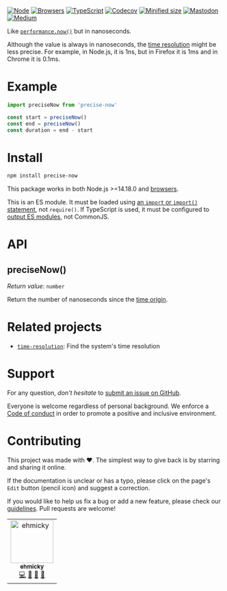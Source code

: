 [![Node](https://img.shields.io/badge/-Node.js-808080?logo=node.js&colorA=404040&logoColor=66cc33)](https://www.npmjs.com/package/precise-now)
[![Browsers](https://img.shields.io/badge/-Browsers-808080?logo=firefox&colorA=404040)](https://unpkg.com/precise-now?module)
[![TypeScript](https://img.shields.io/badge/-Typed-808080?logo=typescript&colorA=404040&logoColor=0096ff)](/src/main.ts)
[![Codecov](https://img.shields.io/badge/-Tested%20100%25-808080?logo=codecov&colorA=404040)](https://codecov.io/gh/ehmicky/precise-now)
[![Minified size](https://img.shields.io/bundlephobia/minzip/precise-now?label&colorA=404040&colorB=808080&logo=webpack)](https://bundlephobia.com/package/precise-now)
[![Mastodon](https://img.shields.io/badge/-Mastodon-808080.svg?logo=mastodon&colorA=404040&logoColor=9590F9)](https://fosstodon.org/@ehmicky)
[![Medium](https://img.shields.io/badge/-Medium-808080.svg?logo=medium&colorA=404040)](https://medium.com/@ehmicky)

Like
[`performance.now()`](https://developer.mozilla.org/en-US/docs/Web/API/Performance/now)
but in nanoseconds.

Although the value is always in nanoseconds, the
[time resolution](https://github.com/ehmicky/time-resolution) might be less
precise. For example, in Node.js, it is 1ns, but in Firefox it is 1ms and in
Chrome it is 0.1ms.

# Example

```js
import preciseNow from 'precise-now'

const start = preciseNow()
const end = preciseNow()
const duration = end - start
```

# Install

```bash
npm install precise-now
```

This package works in both Node.js >=14.18.0 and
[browsers](https://raw.githubusercontent.com/ehmicky/dev-tasks/main/src/browserslist).

This is an ES module. It must be loaded using
[an `import` or `import()` statement](https://gist.github.com/sindresorhus/a39789f98801d908bbc7ff3ecc99d99c),
not `require()`. If TypeScript is used, it must be configured to
[output ES modules](https://www.typescriptlang.org/docs/handbook/esm-node.html),
not CommonJS.

# API

## preciseNow()

_Return value_: `number`

Return the number of nanoseconds since the
[time origin](https://developer.mozilla.org/en-US/docs/Web/API/DOMHighResTimeStamp#the_time_origin).

# Related projects

- [`time-resolution`](https://github.com/ehmicky/time-resolution): Find the
  system's time resolution

# Support

For any question, _don't hesitate_ to [submit an issue on GitHub](../../issues).

Everyone is welcome regardless of personal background. We enforce a
[Code of conduct](CODE_OF_CONDUCT.md) in order to promote a positive and
inclusive environment.

# Contributing

This project was made with ❤️. The simplest way to give back is by starring and
sharing it online.

If the documentation is unclear or has a typo, please click on the page's `Edit`
button (pencil icon) and suggest a correction.

If you would like to help us fix a bug or add a new feature, please check our
[guidelines](CONTRIBUTING.md). Pull requests are welcome!

<!-- Thanks go to our wonderful contributors: -->

<!-- ALL-CONTRIBUTORS-LIST:START -->
<!-- prettier-ignore -->
<table><tr><td align="center"><a href="https://fosstodon.org/@ehmicky"><img src="https://avatars2.githubusercontent.com/u/8136211?v=4" width="100px;" alt="ehmicky"/><br /><sub><b>ehmicky</b></sub></a><br /><a href="https://github.com/ehmicky/precise-now/commits?author=ehmicky" title="Code">💻</a> <a href="#design-ehmicky" title="Design">🎨</a> <a href="#ideas-ehmicky" title="Ideas, Planning, & Feedback">🤔</a> <a href="https://github.com/ehmicky/precise-now/commits?author=ehmicky" title="Documentation">📖</a></td></tr></table>

<!-- ALL-CONTRIBUTORS-LIST:END -->
